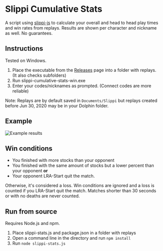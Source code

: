 # Slippi Cumulative Stats

A script using [slippi-js](https://github.com/project-slippi/slippi-js) to calculate your overall and head to head play times and win rates from replays. Results are shown per character and nickname as well. No guarantees.

## Instructions
Tested on Windows.

1. Place the executable from the [Releases](https://github.com/BrodyVoth/slippi-cumulative-stats/releases/latest) page into a folder with replays. (It also checks subfolders)
2. Run slippi-cumulative-stats-win.exe
3. Enter your codes/nicknames as prompted. (Connect codes are more reliable)

Note: Replays are by default saved in `Documents/Slippi` but replays created before Jun 30, 2020 may be in your Dolphin folder.

## Example

![Example results](https://i.imgur.com/SmMTRLU.png)

## Win conditions
* You finished with more stocks than your opponent
* You finished with the same amount of stocks but a lower percent than your opponent **or**
* Your opponent LRA-Start quit the match.

Otherwise, it's considered a loss. Win conditions are ignored and a loss is counted if you LRA-Start quit the match. Matches shorter than 30 seconds or with no deaths are never counted.

## Run from source
Requires Node.js and npm.

1. Place slippi-stats.js and package.json in a folder with replays
2. Open a command line in the directory and run `npm install`
3. Run `node slippi-stats.js`
